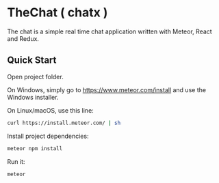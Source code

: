 # TheChat ( chatx )

The chat is a simple real time chat application written with Meteor, React and Redux.

## Quick Start

Open project folder.

On Windows, simply go to https://www.meteor.com/install and use the Windows installer.

On Linux/macOS, use this line:

```bash
curl https://install.meteor.com/ | sh
```

Install project dependencies:

```bash
meteor npm install
```

Run it:

```bash
meteor
```

